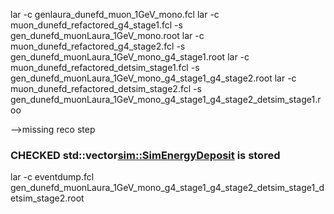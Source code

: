 
lar -c genlaura_dunefd_muon_1GeV_mono.fcl
lar -c muon_dunefd_refactored_g4_stage1.fcl -s gen_dunefd_muonLaura_1GeV_mono.root
lar -c muon_dunefd_refactored_g4_stage2.fcl -s gen_dunefd_muonLaura_1GeV_mono_g4_stage1.root
lar -c muon_dunefd_refactored_detsim_stage1.fcl -s gen_dunefd_muonLaura_1GeV_mono_g4_stage1_g4_stage2.root
lar -c muon_dunefd_refactored_detsim_stage2.fcl -s gen_dunefd_muonLaura_1GeV_mono_g4_stage1_g4_stage2_detsim_stage1.roo

-->missing reco step

### CHECKED std::vector<sim::SimEnergyDeposit> is stored ###
lar -c eventdump.fcl gen_dunefd_muonLaura_1GeV_mono_g4_stage1_g4_stage2_detsim_stage1_detsim_stage2.root
